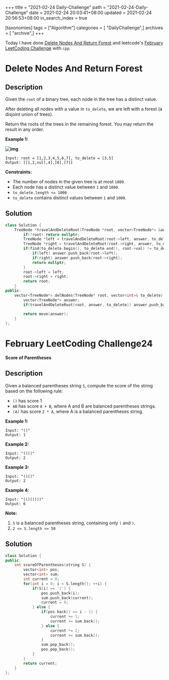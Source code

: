 +++
title = "2021-02-24 Daily-Challenge"
path = "2021-02-24-Daily-Challenge"
date = 2021-02-24 20:03:41+08:00
updated = 2021-02-24 20:56:53+08:00
in_search_index = true

[taxonomies]
tags = ["Algorithm"]
categories = [ "DailyChallenge",]
archives = [ "archive",]
+++

Today I have done [Delete Nodes And Return Forest](https://leetcode.com/problems/delete-nodes-and-return-forest/) and leetcode's [February LeetCoding Challenge](https://leetcode.com/explore/challenge/card/february-leetcoding-challenge-2021/587/week-4-february-22nd-february-28th/3651/) with `cpp`.

<!-- more -->

# Delete Nodes And Return Forest

## Description

Given the `root` of a binary tree, each node in the tree has a distinct value.

After deleting all nodes with a value in `to_delete`, we are left with a forest (a disjoint union of trees).

Return the roots of the trees in the remaining forest. You may return the result in any order.

 

**Example 1:**

**![img](https://assets.leetcode.com/uploads/2019/07/01/screen-shot-2019-07-01-at-53836-pm.png)**

```
Input: root = [1,2,3,4,5,6,7], to_delete = [3,5]
Output: [[1,2,null,4],[6],[7]]
```

 

**Constraints:**

- The number of nodes in the given tree is at most `1000`.
- Each node has a distinct value between `1` and `1000`.
- `to_delete.length <= 1000`
- `to_delete` contains distinct values between `1` and `1000`.

## Solution

``` cpp
class Solution {
    TreeNode *travelAndDeleteRoot(TreeNode *root, vector<TreeNode*> &answer, vector<int>& to_delete) {
        if(!root) return nullptr;
        TreeNode *left = travelAndDeleteRoot(root->left, answer, to_delete);
        TreeNode *right = travelAndDeleteRoot(root->right, answer, to_delete);
        if(find(to_delete.begin(), to_delete.end(), root->val) != to_delete.end()) {
            if(left) answer.push_back(root->left);
            if(right) answer.push_back(root->right);
            return nullptr;
        }
        root->left = left;
        root->right = right;
        return root;
    }
public:
    vector<TreeNode*> delNodes(TreeNode* root, vector<int>& to_delete) {
        vector<TreeNode*> answer;
        if(travelAndDeleteRoot(root, answer, to_delete)) answer.push_back(root);
        
        return move(answer);
    }
};
```

# February LeetCoding Challenge24

**Score of Parentheses**

## Description

Given a balanced parentheses string `S`, compute the score of the string based on the following rule:

- `()` has score 1
- `AB` has score `A + B`, where A and B are balanced parentheses strings.
- `(A)` has score `2 * A`, where A is a balanced parentheses string.

 

**Example 1:**

```
Input: "()"
Output: 1
```

**Example 2:**

```
Input: "(())"
Output: 2
```

**Example 3:**

```
Input: "()()"
Output: 2
```

**Example 4:**

```
Input: "(()(()))"
Output: 6
```

 

**Note:**

1. `S` is a balanced parentheses string, containing only `(` and `)`.
2. `2 <= S.length <= 50`

## Solution

``` cpp
class Solution {
public:
    int scoreOfParentheses(string S) {
        vector<int> pos;
        vector<int> sum;
        int current = 0;
        for(int i = 0; i < S.length(); ++i) {
            if(S[i] == '(') {
                pos.push_back(i);
                sum.push_back(current);
                current = 0;
            } else {
                if(pos.back() == i - 1) {
                    current += 1;
                    current += sum.back();
                } else {
                    current *= 2;
                    current += sum.back();
                }
                sum.pop_back();
                pos.pop_back();
            }
        }
        return current;
    }
};
```
